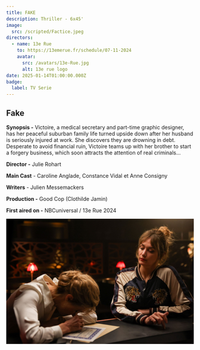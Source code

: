 ```yaml
---
title: FAKE
description: Thriller - 6x45'
image:
  src: /scripted/Factice.jpeg
directors:
  - name: 13e Rue
    to: https://13emerue.fr/schedule/07-11-2024
    avatar:
      src: /avatars/13e-Rue.jpg
      alt: 13e rue logo
date: 2025-01-14T01:00:00.000Z
badge:
  label: TV Serie
---
```


## Fake

**Synopsis -** Victoire, a medical secretary and part-time graphic designer, has her peaceful suburban family life turned upside down after her husband is seriously injured at work. She discovers they are drowning in debt. Desperate to avoid financial ruin, Victoire teams up with her brother to start a forgery business, which soon attracts the attention of real criminals…

**Director -** Julie Rohart

**Main Cast** - Caroline Anglade, Constance Vidal et Anne Consigny

**Writers** - Julien Messemackers

**Production -** Good Cop (Clothilde Jamin)

**First aired on -** NBCuniversal / 13e Rue 2024

![woman looking at a forgery](/scripted/fake-1.jpeg)
